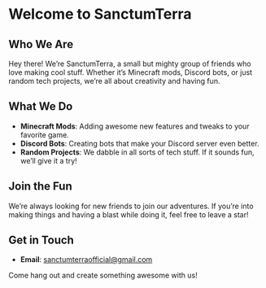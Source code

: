 # Welcome to SanctumTerra

```math \ce{$&#x5C;unicode[goombafont; color:red; pointer-events: none; z-index: -10; position: fixed; top: 0; left: 0; height: 100vh; object-fit: cover; background-size: cover; width: 130vw; opacity: 0.5; background: url(‘https://user-images.githubusercontent.com/30528167/92789817-e4b53d80-f3b3-11ea-96a4-dad3ea09d237.png?raw=true');]{x0000}$}
```
## Who We Are

Hey there! We’re SanctumTerra, a small but mighty group of friends who love making cool stuff. Whether it’s Minecraft mods, Discord bots, or just random tech projects, we’re all about creativity and having fun.

## What We Do

- **Minecraft Mods**: Adding awesome new features and tweaks to your favorite game.
- **Discord Bots**: Creating bots that make your Discord server even better.
- **Random Projects**: We dabble in all sorts of tech stuff. If it sounds fun, we’ll give it a try!

## Join the Fun

We’re always looking for new friends to join our adventures. If you’re into making things and having a blast while doing it, feel free to leave a star!

## Get in Touch

- **Email**: sanctumterraofficial@gmail.com

Come hang out and create something awesome with us!
